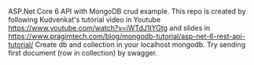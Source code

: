 ASP.Net Core 6 API with MongoDB crud example. This repo is created by following Kudvenkat's tutorial video in Youtube https://www.youtube.com/watch?v=iWTdJ1IYGtg and slides in
https://www.pragimtech.com/blog/mongodb-tutorial/asp-net-6-rest-api-tutorial/
Create db and collection in your localhost mongodb.
Try sending first document (row in collection) by swagger.
